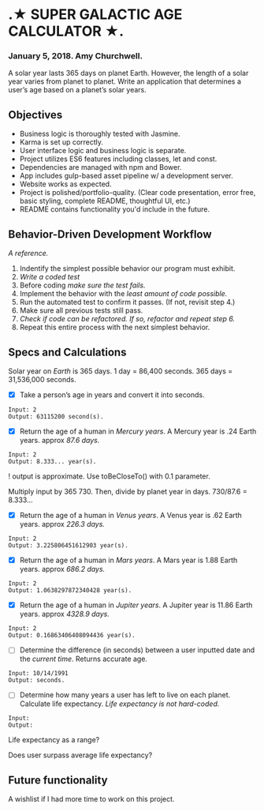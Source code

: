# .★ SUPER GALACTIC AGE CALCULATOR ★.
### January 5, 2018. Amy Churchwell.

A solar year lasts 365 days on planet Earth. However, the length of a solar year varies from planet to planet.
Write an application that determines a user’s age based on a planet’s solar years.

## Objectives

* Business logic is thoroughly tested with Jasmine.
* Karma is set up correctly.
* User interface logic and business logic is separate.
* Project utilizes ES6 features including classes, let and const.
* Dependencies are managed with npm and Bower.
* App includes gulp-based asset pipeline w/ a development server.
* Website works as expected.
* Project is polished/portfolio-quality. (Clear code presentation, error free, basic styling, complete README, thoughtful UI, etc.)
* README contains functionality you'd include in the future.


## Behavior-Driven Development Workflow
_A reference._

1. Indentify the simplest possible behavior our program must exhibit.
2. *Write a coded test*
3. Before coding *make sure the test fails.*
4. Implement the behavior with the _least amount of code possible._
5. Run the automated test to confirm it passes. (If not, revisit step 4.)
6. Make sure all previous tests still pass.
7. *Check if code can be refactored. If so, refactor and repeat step 6.*
8. Repeat this entire process with the next simplest behavior.


## Specs and Calculations

Solar year on *Earth* is 365 days.
1 day = 86,400 seconds.
365 days = 31,536,000 seconds.

- [x] Take a person’s age in years and convert it into seconds.

```
Input: 2
Output: 63115200 second(s).
```

- [x] Return the age of a human in *Mercury years*.
A Mercury year is .24 Earth years.
approx *87.6 days.*

```
Input: 2
Output: 8.333... year(s).
```
! output is approximate. Use toBeCloseTo() with 0.1 parameter.

Multiply input by 365
730.
Then, divide by planet year in days.
730/87.6 = 8.333...

- [x] Return the age of a human in *Venus years*.
A Venus year is .62 Earth years.
approx *226.3 days.*

```
Input: 2
Output: 3.225806451612903 year(s).
```
- [x] Return the age of a human in *Mars years*.
A Mars year is 1.88 Earth years.
approx *686.2 days.*

```
Input: 2
Output: 1.0638297872340428 year(s).
```
- [x] Return the age of a human in *Jupiter years*.
A Jupiter year is 11.86 Earth years.
approx *4328.9 days.*

```
Input: 2
Output: 0.16863406408094436 year(s).
```

- [ ] Determine the difference (in seconds) between a user inputted date and the *current time*.
Returns accurate age.

```
Input: 10/14/1991
Output: seconds.
```

- [ ] Determine how many years a user has left to live on each planet.
Calculate life expectancy.
*Life expectancy is not hard-coded.*

```
Input:
Output:
```
Life expectancy as a range?

Does user surpass average life expectancy?


## Future functionality
A wishlist if I had more time to work on this project.
